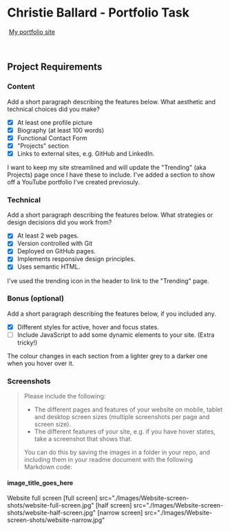 #  Christie Ballard - Portfolio Task
​
[My portfolio site](https://christie8allard.github.io/)


​
## Project Requirements

### Content
 Add a short paragraph describing the features below. What aesthetic and technical choices did you make? 
- [X] At least one profile picture
- [X] Biography (at least 100 words)
- [X] Functional Contact Form
- [X] "Projects" section
- [X] Links to external sites, e.g. GitHub and LinkedIn.

I want to keep my site streamlined and will update the "Trending" (aka Projects) page once I have these to include. I've added a section to show off a YouTube portfolio I've created previosuly. 
​
### Technical
 Add a short paragraph describing the features below. What strategies or design decisions did you work from? 
- [X] At least 2 web pages.
- [X] Version controlled with Git
- [X] Deployed on GitHub pages.
- [X] Implements responsive design principles.
- [X] Uses semantic HTML.

I've used the trending icon in the header to link to the "Trending" page. 

### Bonus (optional)
 Add a short paragraph describing the features below, if you included any. 
- [X] Different styles for active, hover and focus states.
- [ ] Include JavaScript to add some dynamic elements to your site. (Extra tricky!)

The colour changes in each section from a lighter grey to a darker one when you hover over it.
​
### Screenshots
> Please include the following:
> - The different pages and features of your website on mobile, tablet and desktop screen sizes (multiple screenshots per page and screen size).
> - The different features of your site, e.g. if you have hover states, take a screenshot that shows that.  
> 
> You can do this by saving the images in a folder in your repo, and including them in your readme document with the following Markdown code: 

####  image_title_goes_here 

Website full screen
[full screen] src="./Images/Website-screen-shots/website-full-screen.jpg"
[half screen] src="./Images/Website-screen-shots/website-half-screen.jpg"
[narrow screen] src="./Images/Website-screen-shots/website-narrow.jpg"